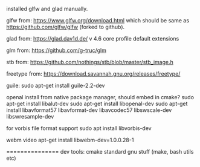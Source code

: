 installed glfw and glad manually.

glfw from:
https://www.glfw.org/download.html
which should be same as https://github.com/glfw/glfw (forked to github).

glad from:
https://glad.dav1d.de/
v 4.6
core profile
default extensions

glm from:
https://github.com/g-truc/glm

stb from:
https://github.com/nothings/stb/blob/master/stb_image.h 

freetype from:
https://download.savannah.gnu.org/releases/freetype/

guile:
sudo apt-get install guile-2.2-dev

openal install from native package manager, should embed in cmake?
sudo apt-get install libalut-dev
sudo apt-get install libopenal-dev
sudo apt-get install libavformat57 libavformat-dev libavcodec57 libswscale-dev libswresample-dev

for vorbis file format support
sudo apt install libvorbis-dev

webm video
apt-get install libwebm-dev=1.0.0.28-1

===============
dev tools:
cmake 
standard gnu stuff (make, bash utils etc)

